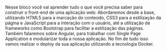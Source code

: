 Nesse bloco você vai aprender tudo o que você precisa saber para construir o front-end de uma aplicação web:
Abordaremos desde a base, utilizando HTML5 para a marcação do conteúdo, CSS3 para a estilização da página e JavaScript para a interação com o usuário, até a utilização de frameworks como Bootstrap para facilitar a estilização das páginas. Também falaremos sobre Angular, para trabalhar com Single Page Application e modularizar toda a nossa aplicação. No fim de tudo isso vamos realizar o deploy da sua aplicação utilizando a tecnologia Docker.
